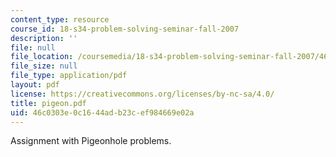 ```yaml
---
content_type: resource
course_id: 18-s34-problem-solving-seminar-fall-2007
description: ''
file: null
file_location: /coursemedia/18-s34-problem-solving-seminar-fall-2007/46c0303e0c1644adb23cef984669e02a_pigeon.pdf
file_size: null
file_type: application/pdf
layout: pdf
license: https://creativecommons.org/licenses/by-nc-sa/4.0/
title: pigeon.pdf
uid: 46c0303e-0c16-44ad-b23c-ef984669e02a
---
```

Assignment with Pigeonhole problems.